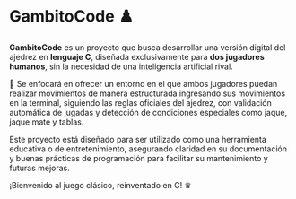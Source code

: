 # GambitoCode ♟️

**GambitoCode** es un proyecto que busca desarrollar una versión digital del ajedrez en **lenguaje C**, diseñada exclusivamente para **dos jugadores humanos**, sin la necesidad de una inteligencia artificial rival.

🧠 Se enfocará en ofrecer un entorno en el que ambos jugadores puedan realizar movimientos de manera estructurada ingresando sus movimientos en la terminal, siguiendo las reglas oficiales del ajedrez, con validación automática de jugadas y detección de condiciones especiales como jaque, jaque mate y tablas.

Este proyecto está diseñado para ser utilizado como una herramienta educativa o de entretenimiento, asegurando claridad en su documentación y buenas prácticas de programación para facilitar su mantenimiento y futuras mejoras.

¡Bienvenido al juego clásico, reinventado en C! ♛
